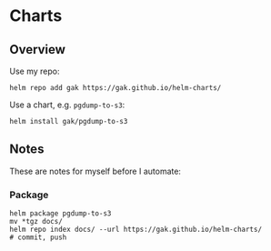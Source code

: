 # Charts

## Overview

Use my repo:
```
helm repo add gak https://gak.github.io/helm-charts/
```

Use a chart, e.g. `pgdump-to-s3`:
```
helm install gak/pgdump-to-s3
```

## Notes

These are notes for myself before I automate:

### Package

```
helm package pgdump-to-s3
mv *tgz docs/
helm repo index docs/ --url https://gak.github.io/helm-charts/
# commit, push
```
